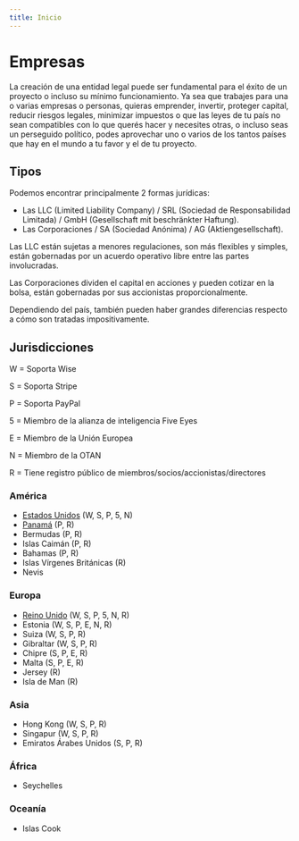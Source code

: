 ```yaml
---
title: Inicio
---
```


# Empresas

La creación de una entidad legal puede ser fundamental para el éxito de un proyecto o incluso su mínimo funcionamiento. Ya sea que trabajes para una o varias empresas o personas, quieras emprender, invertir, proteger capital, reducir riesgos legales, minimizar impuestos o que las leyes de tu país no sean compatibles con lo que querés hacer y necesites otras, o incluso seas un perseguido político, podes aprovechar uno o varios de los tantos países que hay en el mundo a tu favor y el de tu proyecto.

## Tipos

Podemos encontrar principalmente 2 formas jurídicas:

- Las LLC (Limited Liability Company) / SRL (Sociedad de Responsabilidad Limitada) / GmbH (Gesellschaft mit beschränkter Haftung).
- Las Corporaciones / SA (Sociedad Anónima) / AG (Aktiengesellschaft).

Las LLC están sujetas a menores regulaciones, son más flexibles y simples, están gobernadas por un acuerdo operativo libre entre las partes involucradas.

Las Corporaciones dividen el capital en acciones y pueden cotizar en la bolsa, están gobernadas por sus accionistas proporcionalmente.

Dependiendo del país, también pueden haber grandes diferencias respecto a cómo son tratadas impositivamente.

## Jurisdicciones

W = Soporta Wise

S = Soporta Stripe

P = Soporta PayPal

5 = Miembro de la alianza de inteligencia Five Eyes

E = Miembro de la Unión Europea

N = Miembro de la OTAN

R = Tiene registro público de miembros/socios/accionistas/directores

### América

- [Estados Unidos](eeuu/) (W, S, P, 5, N)
- [Panamá](panama/) (P, R)
- Bermudas (P, R)
- Islas Caimán (P, R)
- Bahamas (P, R)
- Islas Vírgenes Británicas (R)
- Nevis

### Europa

- [Reino Unido](uk/) (W, S, P, 5, N, R)
- Estonia (W, S, P, E, N, R)
- Suiza (W, S, P, R)
- Gibraltar (W, S, P, R)
- Chipre (S, P, E, R)
- Malta (S, P, E, R)
- Jersey (R)
- Isla de Man (R)

### Asia

- Hong Kong (W, S, P, R)
- Singapur (W, S, P, R)
- Emiratos Árabes Unidos (S, P, R)

### África

- Seychelles

### Oceanía

- Islas Cook
